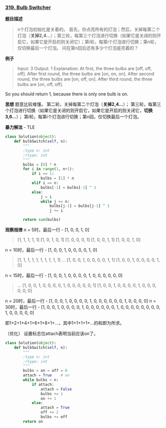 ### [319. Bulb Switcher](https://leetcode.com/problems/bulb-switcher/description/)

**题目描述**
> n个灯泡初始化是关着的。
首先，你点亮所有的灯泡；然后，关掉每第二个灯泡（**关掉2,4...**）；第三轮，每第三个灯泡进行切换（如果它是关闭的则开启它，如果它是开启的则关闭它）；第i轮，每第i个灯泡进行切换；第n轮，仅切换最后一个灯泡。
问在第n回后还有多少个灯泡是亮着的？

**例子**
> Input: 3
Output: 1 
Explanation: 
At first, the three bulbs are [off, off, off].
After first round, the three bulbs are [on, on, on].
After second round, the three bulbs are [on, off, on].
After third round, the three bulbs are [on, off, off]. 

So you should return 1, because there is only one bulb is on.

**思想**
题意比较难懂。
第二轮，关掉每第二个灯泡（**关掉2,4...**）；
第三轮，每第三个灯泡进行切换（如果它是关闭的则开启它，如果它是开启的则关闭它，**切换3,6...**）；
第i轮，每第i个灯泡进行切换；第n回，仅切换最后一个灯泡。

**暴力解法** - TLE
```python
class Solution(object):
    def bulbSwitch(self, n):
        """
        :type n: int
        :rtype: int
        """
        bulbs = [0] * n
        for i in range(1, n+1):
            if i == 1:
                bulbs = [1] * n
            elif i == n:
                bulbs[-1] = bulbs[-1] ^ 1
            else:
                j = i
                while j <= n:
                    bulbs[j-1] = bulbs[j-1] ^ 1
                    j += i

        return sum(bulbs)
```
**观察规律**
n = 5时，最后一行 - [1, 0, 0, 1, 0]
>[1, 1, 1, 1, 1]
[1, 0, 1, 0, 1]
[1, 0, 0, 0, 1]
[1, 0, 0, 1, 1]
[1, 0, 0, 1, 0]

n = 10时，最后一行 - [1, 0, 0, 1, 0, 0, 0, 0, 1, 0]
> [1, 1, 1, 1, 1, 1, 1, 1, 1, 1]
...
[1, 0, 0, 1, 0, 0, 0, 0, 1, 1]
[1, 0, 0, 1, 0, 0, 0, 0, 1, 0]

n = 15时，最后一行 - [1, 0, 0, 1, 0, 0, 0, 0, 1, 0, 0, 0, 0, 0, 0]
>...
[1, 0, 0, 1, 0, 0, 0, 0, 1, 0, 0, 0, 0, 0, 1]
[1, 0, 0, 1, 0, 0, 0, 0, 1, 0, 0, 0, 0, 0, 0]

n = 20时，最后一行 - [1, 0, 0, 1, 0, 0, 0, 0, 1, 0, 0, 0, 0, 0, 0, 1, 0, 0, 0, 0]
n = 30时，最后一行 - [1, 0, 0, 1, 0, 0, 0, 0, 1, 0, 0, 0, 0, 0, 0, 1, 0, 0, 0, 0, 0, 0, 0, 0, 1, 0, 0, 0, 0, 0]

即1+2+1+4+1+6+1+8+1+...，其中1+1+1+1+...的和即为所求。

（优化）
设置标志位attach表明当前应该on了。
```python
class Solution(object):
    def bulbSwitch(self, n):
        """
        :type n: int
        :rtype: int
        """
        bulbs = on = off = 0
        attach = True    # on
        while bulbs < n:
            if attach:
                attach = False
                bulbs += 1
                on += 1
            else:
                attach = True
                off += 2
                bulbs += off 
        return on
```